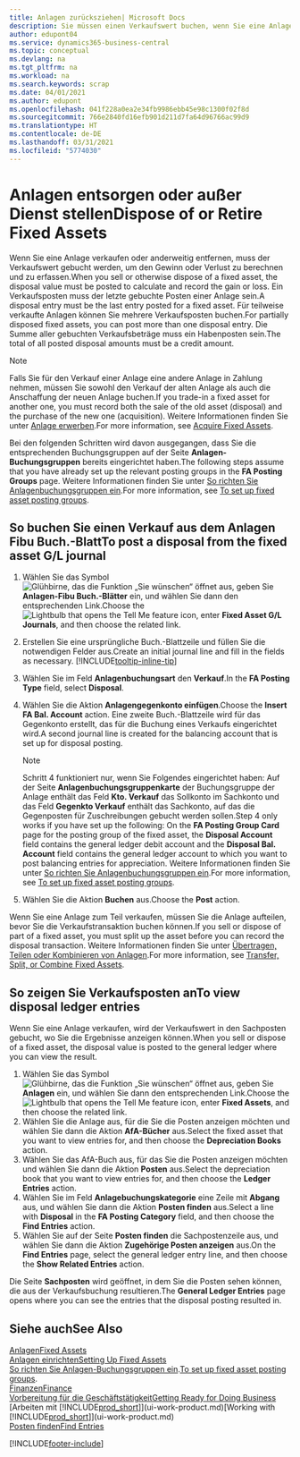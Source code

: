 ```yaml
---
title: Anlagen zurücksziehen| Microsoft Docs
description: Sie müssen einen Verkaufswert buchen, wenn Sie eine Anlage verkaufen oder ausrangieren, die storniert werden sollten.
author: edupont04
ms.service: dynamics365-business-central
ms.topic: conceptual
ms.devlang: na
ms.tgt_pltfrm: na
ms.workload: na
ms.search.keywords: scrap
ms.date: 04/01/2021
ms.author: edupont
ms.openlocfilehash: 041f228a0ea2e34fb9986ebb45e98c1300f02f8d
ms.sourcegitcommit: 766e2840fd16efb901d211d7fa64d96766ac99d9
ms.translationtype: HT
ms.contentlocale: de-DE
ms.lasthandoff: 03/31/2021
ms.locfileid: "5774030"
---
```

# <a name="dispose-of-or-retire-fixed-assets"></a><span data-ttu-id="51bbd-103">Anlagen entsorgen oder außer Dienst stellen</span><span class="sxs-lookup"><span data-stu-id="51bbd-103">Dispose of or Retire Fixed Assets</span></span>

<span data-ttu-id="51bbd-104">Wenn Sie eine Anlage verkaufen oder anderweitig entfernen, muss der Verkaufswert gebucht werden, um den Gewinn oder Verlust zu berechnen und zu erfassen.</span><span class="sxs-lookup"><span data-stu-id="51bbd-104">When you sell or otherwise dispose of a fixed asset, the disposal value must be posted to calculate and record the gain or loss.</span></span> <span data-ttu-id="51bbd-105">Ein Verkaufsposten muss der letzte gebuchte Posten einer Anlage sein.</span><span class="sxs-lookup"><span data-stu-id="51bbd-105">A disposal entry must be the last entry posted for a fixed asset.</span></span> <span data-ttu-id="51bbd-106">Für teilweise verkaufte Anlagen können Sie mehrere Verkaufsposten buchen.</span><span class="sxs-lookup"><span data-stu-id="51bbd-106">For partially disposed fixed assets, you can post more than one disposal entry.</span></span> <span data-ttu-id="51bbd-107">Die Summe aller gebuchten Verkaufsbeträge muss ein Habenposten sein.</span><span class="sxs-lookup"><span data-stu-id="51bbd-107">The total of all posted disposal amounts must be a credit amount.</span></span>  

> [!NOTE]  
> <span data-ttu-id="51bbd-108">Falls Sie für den Verkauf einer Anlage eine andere Anlage in Zahlung nehmen, müssen Sie sowohl den Verkauf der alten Anlage als auch die Anschaffung der neuen Anlage buchen.</span><span class="sxs-lookup"><span data-stu-id="51bbd-108">If you trade-in a fixed asset for another one, you must record both the sale of the old asset (disposal) and the purchase of the new one (acquisition).</span></span> <span data-ttu-id="51bbd-109">Weitere Informationen finden Sie unter [Anlage erwerben](fa-how-acquire.md).</span><span class="sxs-lookup"><span data-stu-id="51bbd-109">For more information, see [Acquire Fixed Assets](fa-how-acquire.md).</span></span>  

<span data-ttu-id="51bbd-110">Bei den folgenden Schritten wird davon ausgegangen, dass Sie die entsprechenden Buchungsgruppen auf der Seite **Anlagen-Buchungsgruppen** bereits eingerichtet haben.</span><span class="sxs-lookup"><span data-stu-id="51bbd-110">The following steps assume that you have already set up the relevant posting groups in the **FA Posting Groups** page.</span></span> <span data-ttu-id="51bbd-111">Weitere Informationen finden Sie unter [So richten Sie Anlagenbuchungsgruppen ein](fa-how-setup-general.md#to-set-up-fixed-asset-posting-groups).</span><span class="sxs-lookup"><span data-stu-id="51bbd-111">For more information, see [To set up fixed asset posting groups](fa-how-setup-general.md#to-set-up-fixed-asset-posting-groups).</span></span>  

## <a name="to-post-a-disposal-from-the-fixed-asset-gl-journal"></a><span data-ttu-id="51bbd-112">So buchen Sie einen Verkauf aus dem Anlagen Fibu Buch.-Blatt</span><span class="sxs-lookup"><span data-stu-id="51bbd-112">To post a disposal from the fixed asset G/L journal</span></span>

1. <span data-ttu-id="51bbd-113">Wählen Sie das Symbol ![Glühbirne, das die Funktion „Sie wünschen“ öffnet](media/ui-search/search_small.png "Was möchten Sie tun?") aus, geben Sie **Anlagen-Fibu Buch.-Blätter** ein, und wählen Sie dann den entsprechenden Link.</span><span class="sxs-lookup"><span data-stu-id="51bbd-113">Choose the ![Lightbulb that opens the Tell Me feature](media/ui-search/search_small.png "Tell me what you want to do") icon, enter **Fixed Asset G/L Journals**, and then choose the related link.</span></span>  
2. <span data-ttu-id="51bbd-114">Erstellen Sie eine ursprüngliche Buch.-Blattzeile und füllen Sie die notwendigen Felder aus.</span><span class="sxs-lookup"><span data-stu-id="51bbd-114">Create an initial journal line and fill in the fields as necessary.</span></span> [!INCLUDE[tooltip-inline-tip](includes/tooltip-inline-tip_md.md)]  
3. <span data-ttu-id="51bbd-115">Wählen Sie im Feld **Anlagenbuchungsart** den **Verkauf**.</span><span class="sxs-lookup"><span data-stu-id="51bbd-115">In the **FA Posting Type** field, select **Disposal**.</span></span>  
4. <span data-ttu-id="51bbd-116">Wählen Sie die Aktion **Anlagengegenkonto einfügen**.</span><span class="sxs-lookup"><span data-stu-id="51bbd-116">Choose the **Insert FA Bal. Account** action.</span></span> <span data-ttu-id="51bbd-117">Eine zweite Buch.-Blattzeile wird für das Gegenkonto erstellt, das für die Buchung eines Verkaufs eingerichtet wird.</span><span class="sxs-lookup"><span data-stu-id="51bbd-117">A second journal line is created for the balancing account that is set up for disposal posting.</span></span>  

    > [!NOTE]  
    >  <span data-ttu-id="51bbd-118">Schritt 4 funktioniert nur, wenn Sie Folgendes eingerichtet haben: Auf der Seite **Anlagenbuchungsgruppenkarte** der Buchungsgruppe der Anlage enthält das Feld **Kto. Verkauf** das Sollkonto im Sachkonto und das Feld **Gegenkto Verkauf** enthält das Sachkonto, auf das die Gegenposten für Zuschreibungen gebucht werden sollen.</span><span class="sxs-lookup"><span data-stu-id="51bbd-118">Step 4 only works if you have set up the following: On the **FA Posting Group Card** page for the posting group of the fixed asset, the **Disposal Account** field contains the general ledger debit account and the **Disposal Bal. Account** field contains the general ledger account to which you want to post balancing entries for appreciation.</span></span> <span data-ttu-id="51bbd-119">Weitere Informationen finden Sie unter [So richten Sie Anlagenbuchungsgruppen ein](fa-how-setup-general.md#to-set-up-fixed-asset-posting-groups).</span><span class="sxs-lookup"><span data-stu-id="51bbd-119">For more information, see [To set up fixed asset posting groups](fa-how-setup-general.md#to-set-up-fixed-asset-posting-groups).</span></span>  
5. <span data-ttu-id="51bbd-120">Wählen Sie die Aktion **Buchen** aus.</span><span class="sxs-lookup"><span data-stu-id="51bbd-120">Choose the **Post** action.</span></span>  

<span data-ttu-id="51bbd-121">Wenn Sie eine Anlage zum Teil verkaufen, müssen Sie die Anlage aufteilen, bevor Sie die Verkaufstransaktion buchen können.</span><span class="sxs-lookup"><span data-stu-id="51bbd-121">If you sell or dispose of part of a fixed asset, you must split up the asset before you can record the disposal transaction.</span></span> <span data-ttu-id="51bbd-122">Weitere Informationen finden Sie unter [Übertragen, Teilen oder Kombinieren von Anlagen](fa-how-trans-split-combine.md).</span><span class="sxs-lookup"><span data-stu-id="51bbd-122">For more information, see [Transfer, Split, or Combine Fixed Assets](fa-how-trans-split-combine.md).</span></span>  

## <a name="to-view-disposal-ledger-entries"></a><span data-ttu-id="51bbd-123">So zeigen Sie Verkaufsposten an</span><span class="sxs-lookup"><span data-stu-id="51bbd-123">To view disposal ledger entries</span></span>
<span data-ttu-id="51bbd-124">Wenn Sie eine Anlage verkaufen, wird der Verkaufswert in den Sachposten gebucht, wo Sie die Ergebnisse anzeigen können.</span><span class="sxs-lookup"><span data-stu-id="51bbd-124">When you sell or dispose of a fixed asset, the disposal value is posted to the general ledger where you can view the result.</span></span>  

1. <span data-ttu-id="51bbd-125">Wählen Sie das Symbol ![Glühbirne, das die Funktion „Sie wünschen“ öffnet](media/ui-search/search_small.png "Was möchten Sie tun?") aus, geben Sie **Anlagen** ein, und wählen Sie dann den entsprechenden Link.</span><span class="sxs-lookup"><span data-stu-id="51bbd-125">Choose the ![Lightbulb that opens the Tell Me feature](media/ui-search/search_small.png "Tell me what you want to do") icon, enter **Fixed Assets**, and then choose the related link.</span></span>  
2. <span data-ttu-id="51bbd-126">Wählen Sie die Anlage aus, für die Sie die Posten anzeigen möchten und wählen Sie dann die Aktion **AfA-Bücher** aus.</span><span class="sxs-lookup"><span data-stu-id="51bbd-126">Select the fixed asset that you want to view entries for, and then choose the **Depreciation Books** action.</span></span>  
3. <span data-ttu-id="51bbd-127">Wählen Sie das AfA-Buch aus, für das Sie die Posten anzeigen möchten und wählen Sie dann die Aktion **Posten** aus.</span><span class="sxs-lookup"><span data-stu-id="51bbd-127">Select the depreciation book that you want to view entries for, and then choose the **Ledger Entries** action.</span></span>  
4. <span data-ttu-id="51bbd-128">Wählen Sie im Feld **Anlagebuchungskategorie** eine Zeile mit **Abgang** aus, und wählen Sie dann die Aktion **Posten finden** aus.</span><span class="sxs-lookup"><span data-stu-id="51bbd-128">Select a line with **Disposal** in the **FA Posting Category** field, and then choose the **Find Entries** action.</span></span>  
5. <span data-ttu-id="51bbd-129">Wählen Sie auf der Seite **Posten finden** die Sachpostenzeile aus, und wählen Sie dann die Aktion **Zugehörige Posten anzeigen** aus.</span><span class="sxs-lookup"><span data-stu-id="51bbd-129">On the **Find Entries** page, select the general ledger entry line, and then choose the **Show Related Entries** action.</span></span>  

<span data-ttu-id="51bbd-130">Die Seite **Sachposten** wird geöffnet, in dem Sie die Posten sehen können, die aus der Verkaufsbuchung resultieren.</span><span class="sxs-lookup"><span data-stu-id="51bbd-130">The **General Ledger Entries** page opens where you can see the entries that the disposal posting resulted in.</span></span>  

## <a name="see-also"></a><span data-ttu-id="51bbd-131">Siehe auch</span><span class="sxs-lookup"><span data-stu-id="51bbd-131">See Also</span></span>

[<span data-ttu-id="51bbd-132">Anlagen</span><span class="sxs-lookup"><span data-stu-id="51bbd-132">Fixed Assets</span></span>](fa-manage.md)  
[<span data-ttu-id="51bbd-133">Anlagen einrichten</span><span class="sxs-lookup"><span data-stu-id="51bbd-133">Setting Up Fixed Assets</span></span>](fa-setup.md)  
<span data-ttu-id="51bbd-134">[So richten Sie Anlagen-Buchungsgruppen ein](fa-how-setup-general.md#to-set-up-fixed-asset-posting-groups).</span><span class="sxs-lookup"><span data-stu-id="51bbd-134">[To set up fixed asset posting groups](fa-how-setup-general.md#to-set-up-fixed-asset-posting-groups).</span></span>  
[<span data-ttu-id="51bbd-135">Finanzen</span><span class="sxs-lookup"><span data-stu-id="51bbd-135">Finance</span></span>](finance.md)  
[<span data-ttu-id="51bbd-136">Vorbereitung für die Geschäftstätigkeit</span><span class="sxs-lookup"><span data-stu-id="51bbd-136">Getting Ready for Doing Business</span></span>](ui-get-ready-business.md)  
<span data-ttu-id="51bbd-137">[Arbeiten mit [!INCLUDE[prod_short](includes/prod_short.md)]](ui-work-product.md)</span><span class="sxs-lookup"><span data-stu-id="51bbd-137">[Working with [!INCLUDE[prod_short](includes/prod_short.md)]](ui-work-product.md)</span></span>  
[<span data-ttu-id="51bbd-138">Posten finden</span><span class="sxs-lookup"><span data-stu-id="51bbd-138">Find Entries</span></span>](ui-find-entries.md)  


[!INCLUDE[footer-include](includes/footer-banner.md)]